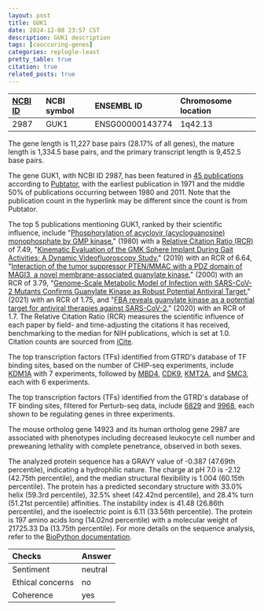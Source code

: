 ```yaml
---
layout: post
title: GUK1
date: 2024-12-08 23:57 CST
description: GUK1 description
tags: [cooccuring-genes]
categories: replogle-least
pretty_table: true
citation: true
related_posts: true
---
```




| [NCBI ID](https://www.ncbi.nlm.nih.gov/gene/2987) | NCBI symbol | ENSEMBL ID | Chromosome location |
| :-------- | :------- | :-------- | :------- |
| 2987  | GUK1 | ENSG00000143774 | 1q42.13 |



The gene length is 11,227 base pairs (28.17% of all genes), the mature length is 1,334.5 base pairs, and the primary transcript length is 9,452.5 base pairs.


The gene GUK1, with NCBI ID 2987, has been featured in [45 publications](https://pubmed.ncbi.nlm.nih.gov/?term=%22GUK1%22) according to [Pubtator](https://academic.oup.com/nar/article/47/W1/W587/5494727), with the earliest publication in 1971 and the middle 50% of publications occurring between 1980 and 2011. Note that the publication count in the hyperlink may be different since the count is from Pubtator.


The top 5 publications mentioning GUK1, ranked by their scientific influence, include "[Phosphorylation of acyclovir (acycloguanosine) monophosphate by GMP kinase.](https://pubmed.ncbi.nlm.nih.gov/6248551)" (1980) with a [Relative Citation Ratio (RCR)](https://journals.plos.org/plosbiology/article?id=10.1371/journal.pbio.1002541) of 7.49, "[Kinematic Evaluation of the GMK Sphere Implant During Gait Activities: A Dynamic Videofluoroscopy Study.](https://pubmed.ncbi.nlm.nih.gov/31304995)" (2019) with an RCR of 6.64, "[Interaction of the tumor suppressor PTEN/MMAC with a PDZ domain of MAGI3, a novel membrane-associated guanylate kinase.](https://pubmed.ncbi.nlm.nih.gov/10748157)" (2000) with an RCR of 3.79, "[Genome-Scale Metabolic Model of Infection with SARS-CoV-2 Mutants Confirms Guanylate Kinase as Robust Potential Antiviral Target.](https://pubmed.ncbi.nlm.nih.gov/34073716)" (2021) with an RCR of 1.75, and "[FBA reveals guanylate kinase as a potential target for antiviral therapies against SARS-CoV-2.](https://pubmed.ncbi.nlm.nih.gov/33381848)" (2020) with an RCR of 1.7. The Relative Citation Ratio (RCR) measures the scientific influence of each paper by field- and time-adjusting the citations it has received, benchmarking to the median for NIH publications, which is set at 1.0. Citation counts are sourced from [iCite](https://icite.od.nih.gov).





The top transcription factors (TFs) identified from GTRD's database of TF binding sites, based on the number of CHIP-seq experiments, include [KDM1A](https://www.ncbi.nlm.nih.gov/gene/23028) with 7 experiments, followed by [MBD4](https://www.ncbi.nlm.nih.gov/gene/8930), [CDK9](https://www.ncbi.nlm.nih.gov/gene/1025), [KMT2A](https://www.ncbi.nlm.nih.gov/gene/4297), and [SMC3](https://www.ncbi.nlm.nih.gov/gene/9126), each with 6 experiments.


The top transcription factors (TFs) identified from the GTRD's database of TF binding sites, filtered for Perturb-seq data, include [6829](https://www.ncbi.nlm.nih.gov/gene/6829) and [9968](https://www.ncbi.nlm.nih.gov/gene/9968), each shown to be regulating genes in three experiments.





The mouse ortholog gene 14923 and its human ortholog gene 2987 are associated with phenotypes including decreased leukocyte cell number and preweaning lethality with complete penetrance, observed in both sexes.


The analyzed protein sequence has a GRAVY value of -0.387 (47.69th percentile), indicating a hydrophilic nature. The charge at pH 7.0 is -2.12 (42.75th percentile), and the median structural flexibility is 1.004 (60.15th percentile). The protein has a predicted secondary structure with 33.0% helix (59.3rd percentile), 32.5% sheet (42.42nd percentile), and 28.4% turn (51.21st percentile) affinities. The instability index is 41.48 (26.86th percentile), and the isoelectric point is 6.11 (33.56th percentile). The protein is 197 amino acids long (14.02nd percentile) with a molecular weight of 21725.33 Da (13.75th percentile). For more details on the sequence analysis, refer to the [BioPython documentation](https://biopython.org/docs/1.75/api/Bio.SeqUtils.ProtParam.html).



| Checks    | Answer |
| :-------- | :------- |
| Sentiment  | neutral   |
| Ethical concerns | no     |
| Coherence    | yes    |